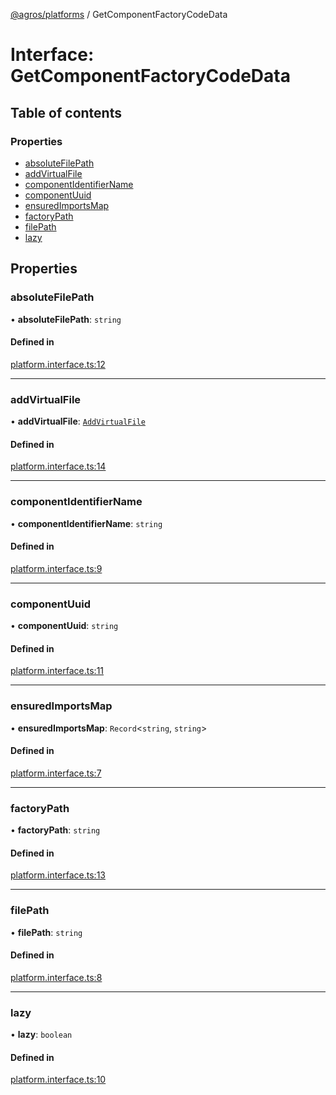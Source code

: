 [@agros/platforms](../index.md) / GetComponentFactoryCodeData

# Interface: GetComponentFactoryCodeData

## Table of contents

### Properties

- [absoluteFilePath](GetComponentFactoryCodeData.md#absolutefilepath)
- [addVirtualFile](GetComponentFactoryCodeData.md#addvirtualfile)
- [componentIdentifierName](GetComponentFactoryCodeData.md#componentidentifiername)
- [componentUuid](GetComponentFactoryCodeData.md#componentuuid)
- [ensuredImportsMap](GetComponentFactoryCodeData.md#ensuredimportsmap)
- [factoryPath](GetComponentFactoryCodeData.md#factorypath)
- [filePath](GetComponentFactoryCodeData.md#filepath)
- [lazy](GetComponentFactoryCodeData.md#lazy)

## Properties

### <a id="absolutefilepath" name="absolutefilepath"></a> absoluteFilePath

• **absoluteFilePath**: `string`

#### Defined in

[platform.interface.ts:12](https://github.com/agrosjs/agros/blob/308fc0e/packages/agros-platforms/src/platform.interface.ts#L12)

___

### <a id="addvirtualfile" name="addvirtualfile"></a> addVirtualFile

• **addVirtualFile**: [`AddVirtualFile`](../index.md#addvirtualfile)

#### Defined in

[platform.interface.ts:14](https://github.com/agrosjs/agros/blob/308fc0e/packages/agros-platforms/src/platform.interface.ts#L14)

___

### <a id="componentidentifiername" name="componentidentifiername"></a> componentIdentifierName

• **componentIdentifierName**: `string`

#### Defined in

[platform.interface.ts:9](https://github.com/agrosjs/agros/blob/308fc0e/packages/agros-platforms/src/platform.interface.ts#L9)

___

### <a id="componentuuid" name="componentuuid"></a> componentUuid

• **componentUuid**: `string`

#### Defined in

[platform.interface.ts:11](https://github.com/agrosjs/agros/blob/308fc0e/packages/agros-platforms/src/platform.interface.ts#L11)

___

### <a id="ensuredimportsmap" name="ensuredimportsmap"></a> ensuredImportsMap

• **ensuredImportsMap**: `Record`<`string`, `string`\>

#### Defined in

[platform.interface.ts:7](https://github.com/agrosjs/agros/blob/308fc0e/packages/agros-platforms/src/platform.interface.ts#L7)

___

### <a id="factorypath" name="factorypath"></a> factoryPath

• **factoryPath**: `string`

#### Defined in

[platform.interface.ts:13](https://github.com/agrosjs/agros/blob/308fc0e/packages/agros-platforms/src/platform.interface.ts#L13)

___

### <a id="filepath" name="filepath"></a> filePath

• **filePath**: `string`

#### Defined in

[platform.interface.ts:8](https://github.com/agrosjs/agros/blob/308fc0e/packages/agros-platforms/src/platform.interface.ts#L8)

___

### <a id="lazy" name="lazy"></a> lazy

• **lazy**: `boolean`

#### Defined in

[platform.interface.ts:10](https://github.com/agrosjs/agros/blob/308fc0e/packages/agros-platforms/src/platform.interface.ts#L10)
